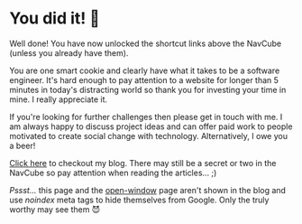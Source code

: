 # You did it! 🤩

Well done! You have now unlocked the shortcut links above the NavCube (unless you already have them).

You are one smart cookie and clearly have what it takes to be a software engineer. It's hard enough to pay attention to a website for longer than 5 minutes in today's distracting world so thank you for investing your time in mine. I really appreciate it. 

If you're looking for further challenges then please get in touch with me. I am always happy to discuss project ideas and can offer paid work to people motivated to create social change with technology. Alternatively, I owe you a beer!

[Click here](/blog) to checkout my blog. There may still be a secret or two in the NavCube so pay attention when reading the articles... ;)

*Pssst...* this page and the [open-window](/blog/open-window) page aren't shown in the blog and use *noindex* meta tags to hide themselves from Google. Only the truly worthy may see them 😈